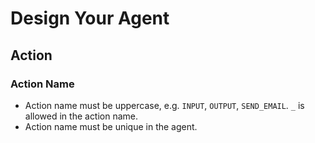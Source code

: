 # Design Your Agent

## Action

### Action Name

* Action name must be uppercase, e.g. `INPUT`, `OUTPUT`, `SEND_EMAIL`. `_` is allowed in the action name.
* Action name must be unique in the agent.
